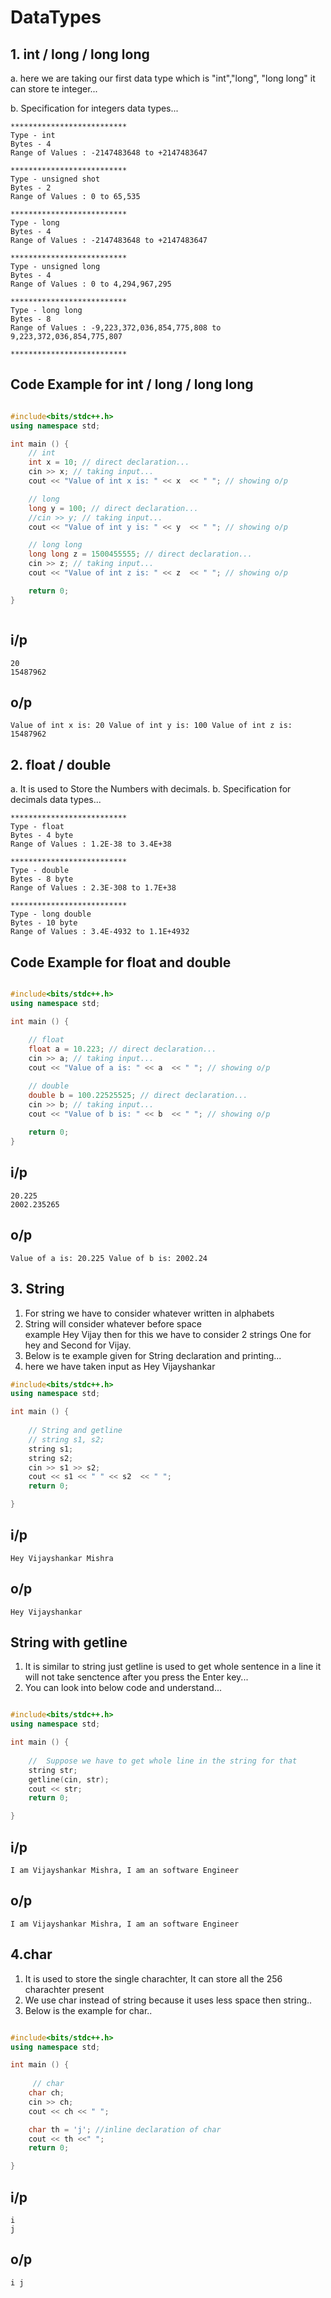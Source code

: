 
# DataTypes

## 1. int / long / long long

a. here we are taking our first data type which is "int","long", "long long" it can store te integer...

b. Specification for integers data types...

```
**************************
Type - int  
Bytes - 4  
Range of Values : -2147483648 to +2147483647

**************************
Type - unsigned shot   
Bytes - 2 
Range of Values : 0 to 65,535

**************************
Type - long  
Bytes - 4  
Range of Values : -2147483648 to +2147483647

**************************
Type - unsigned long  
Bytes - 4  
Range of Values : 0 to 4,294,967,295

**************************
Type - long long  
Bytes - 8  
Range of Values : -9,223,372,036,854,775,808 to 9,223,372,036,854,775,807

**************************
```

## Code Example for int / long / long long

```C++

#include<bits/stdc++.h>
using namespace std;

int main () {
    // int 
    int x = 10; // direct declaration...
    cin >> x; // taking input...
    cout << "Value of int x is: " << x  << " "; // showing o/p

    // long
    long y = 100; // direct declaration...
    //cin >> y; // taking input...
    cout << "Value of int y is: " << y  << " "; // showing o/p

    // long long 
    long long z = 1500455555; // direct declaration...
    cin >> z; // taking input...
    cout << "Value of int z is: " << z  << " "; // showing o/p

    return 0;
}



```
## i/p
```
20
15487962 
```

## o/p
```
Value of int x is: 20 Value of int y is: 100 Value of int z is: 15487962 
```

## 2. float / double
 a. It is used to Store the Numbers with decimals.
 b. Specification for decimals data types...

```
**************************
Type - float  
Bytes - 4 byte 
Range of Values : 1.2E-38 to 3.4E+38

**************************
Type - double   
Bytes - 8 byte
Range of Values : 2.3E-308 to 1.7E+38

**************************
Type - long double
Bytes - 10 byte
Range of Values : 3.4E-4932 to 1.1E+4932

```


## Code Example for float and double

```C++

#include<bits/stdc++.h>
using namespace std;

int main () {
    
    // float
    float a = 10.223; // direct declaration...
    cin >> a; // taking input...
    cout << "Value of a is: " << a  << " "; // showing o/p

    // double
    double b = 100.22525525; // direct declaration...
    cin >> b; // taking input...
    cout << "Value of b is: " << b  << " "; // showing o/p
    
    return 0;
}

```

## i/p
```
20.225
2002.235265 
```

## o/p
```
Value of a is: 20.225 Value of b is: 2002.24 
```

## 3. String
1. For string we have to consider whatever written in alphabets 
2. String will consider whatever before space     
example Hey Vijay then for this we have to consider 2 strings One for hey and Second for Vijay.
3. Below is te example given for String declaration and printing...
4. here we have taken input as Hey Vijayshankar

```C++
#include<bits/stdc++.h>
using namespace std;

int main () {
    
    // String and getline
    // string s1, s2;
    string s1;
    string s2;
    cin >> s1 >> s2;
    cout << s1 << " " << s2  << " ";
    return 0;

}

```
## i/p
```
Hey Vijayshankar Mishra
```

## o/p
```
Hey Vijayshankar 
```

## String with getline
1. It is similar to string just getline is used to get whole sentence in a line it will not take senctence after you press the Enter key...
2. You can look into below code and understand...
```C++

#include<bits/stdc++.h>
using namespace std;

int main () {
    
    //  Suppose we have to get whole line in the string for that
    string str;
    getline(cin, str);
    cout << str;
    return 0;

}

```

## i/p
```
I am Vijayshankar Mishra, I am an software Engineer 
```

## o/p
```
I am Vijayshankar Mishra, I am an software Engineer 
```
## 4.char
1. It is used to store the single charachter, It can store all the 256 charachter present 
2. We use char instead of string because it uses less space then string..
3. Below is the example for char..

```C++

#include<bits/stdc++.h>
using namespace std;

int main () {
    
     // char
    char ch;
    cin >> ch;
    cout << ch << " ";

    char th = 'j'; //inline declaration of char
    cout << th <<" ";
    return 0;

}

```

## i/p
```
i
j
```

## o/p
```
i j
```
